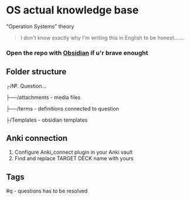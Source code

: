 # OS actual knowledge base
"Operation Systems" theory
> I don't know exactly why I'm writing this in English to be honest.......

### Open the repo with [Obsidian](https://obsidian.md) if u'r brave enought

## Folder structure
┌/№. Question...

├──/attachments - media files

├──/terms - definitions connected to question

├/Templates - obsidian templates

## Anki connection
1. Configure Anki_connect plugin in your Anki vault
2. Find and replace TARGET DECK name with yours

## Tags
#q - questions has to be resolved
